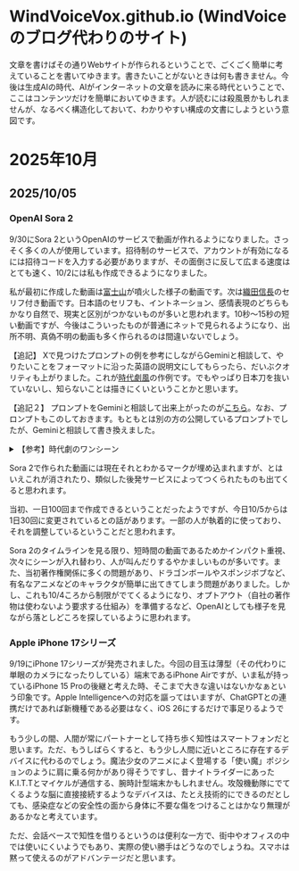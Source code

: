 # WindVoiceVox.github.io (WindVoiceのブログ代わりのサイト)

文章を書けばその通りWebサイトが作られるということで、ごくごく簡単に考えていることを書いてゆきます。書きたいことがないときは何も書きません。今後は生成AIの時代、AIがインターネットの文章を読みに来る時代ということで、ここはコンテンツだけを簡単においてゆきます。人が読むには殺風景かもしれませんが、なるべく構造化しておいて、わかりやすい構成の文書にしようという意図です。

# 2025年10月
## 2025/10/05
### OpenAI Sora 2
9/30にSora 2というOpenAIのサービスで動画が作れるようになりました。さっそく多くの人が使用しています。招待制のサービスで、アカウントが有効になるには招待コードを入力する必要がありますが、その面倒さに反して広まる速度はとても速く、10/2には私も作成できるようになりました。

私が最初に作成した動画は<a href="https://sora.chatgpt.com/p/s_68e055c9120881918951a8abac0b8875">富士山</a>が噴火した様子の動画です。次は<a href="https://sora.chatgpt.com/p/s_68e069a039488191a9f8bb7195bec7fe">織田信長</a>のセリフ付き動画です。日本語のセリフも、イントネーション、感情表現のどちらもかなり自然で、現実と区別がつかないものが多いと思われます。10秒～15秒の短い動画ですが、今後はこういったものが普通にネットで見られるようになり、出所不明、真偽不明の動画も多く作られるのは間違いないでしょう。

【追記】 Xで見つけたプロンプトの例を参考にしながらGeminiと相談して、やりたいことをフォーマットに沿った英語の説明文にしてもらったら、だいぶクオリティも上がりました。これが<a href="https://sora.chatgpt.com/p/s_68e2653a1e448191bcd82d9affe4c114">時代劇風</a>の作例です。でもやっぱり日本刀を抜いていないし、知らないことは描きにくいということかと思います。

【追記２】 プロンプトをGeminiと相談して出来上がったのが<a href="https://sora.chatgpt.com/p/s_68e26d0c31d481918ff234227c12e805">こちら</a>。なお、プロンプトもこのしておきます。もともとは別の方の公開しているプロンプトでしたが、Geminiと相談して書き換えました。

<details>
<summary>【参考】時代劇のワンシーン</summary>
<pre>
Japanese Jidaigeki Film, a scene from an old black-and-white movie:

seconds: 0-2
shot: Wide Establishing Shot
description: At the shore of a lake, a lone samurai with a katana at his right hip stands facing the distant Mt. Fuji. He lowers his stance, preparing to draw his blade.

seconds: 2-4
shot: Medium Shot - Action
description: The samurai draws his katana in a single, explosive motion. The blade is now in his hand, and the scabbard at his hip is empty. He glares at the mountain and powerfully slashes the blade downward from top-left to bottom-right.
dialogue: 「ハッ！」

seconds: 4-6
shot: Wide Shot - Mt. Fuji
description: The distant Mt. Fuji splits apart along a diagonal line, mirroring the samurai's slash. The severed peak slides sideways with a deep, earth-shaking rumble.

seconds: 6-8
shot: Close-Up - Samurai
description: The samurai smoothly returns his katana to its scabbard.
dialogue: 「これが修行の成果か……！」
</pre>
</details>

Sora 2で作られた動画には現在それとわかるマークが埋め込まれますが、とはいえこれが消されたり、類似した後発サービスによってつくられたものも出てくると思われます。

当初、一日100回まで作成できるということだったようですが、今日10/5からは1日30回に変更されているとの話があります。一部の人が執着的に使っており、それを調整しているということだと思われます。

Sora 2のタイムラインを見る限り、短時間の動画であるためかインパクト重視、次々にシーンが入れ替わり、人が叫んだりするやかましいものが多いです。また、当初著作権関係に多くの問題があり、ドラゴンボールやスポンジボブなど、有名なアニメなどのキャラクタが簡単に出てきてしまう問題がありました。しかし、これも10/4ころから制限がでてくるようになり、オプトアウト（自社の著作物は使わないよう要求する仕組み）を準備するなど、OpenAIとしても様子を見ながら落としどころを探しているように思われます。

### Apple iPhone 17シリーズ
9/19にiPhone 17シリーズが発売されました。今回の目玉は薄型（その代わりに単眼のカメラになったりしている）端末であるiPhone Airですが、いま私が持っているiPhone 15 Proの後継と考えた時、そこまで大きな違いはないかなぁという印象です。Apple Intelligenceへの対応を謳ってはいますが、ChatGPTとの連携だけであれば新機種である必要はなく、iOS 26にするだけで事足りるようです。

もう少しの間、人間が常にパートナーとして持ち歩く知性はスマートフォンだと思います。ただ、もうしばらくすると、もう少し人間に近いところに存在するデバイスに代わるのでしょう。魔法少女のアニメによく登場する「使い魔」ポジションのように肩に乗る何かがあり得そうですし、昔ナイトライダーにあったK.I.T.Tとマイケルが通信する、腕時計型端末かもしれません。攻殻機動隊にでてくるような脳に直接接続するようなデバイスは、たとえ技術的にできるのだとしても、感染症などの安全性の面から身体に不要な傷をつけることはかなり無理があるかなと考えています。

ただ、会話ベースで知性を借りるというのは便利な一方で、街中やオフィスの中では使いにくいようでもあり、実際の使い勝手はどうなのでしょうね。スマホは黙って使えるのがアドバンテージだと思います。